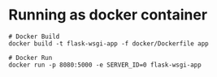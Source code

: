 # Running as docker container

    # Docker Build
    docker build -t flask-wsgi-app -f docker/Dockerfile app

    # Docker Run
    docker run -p 8080:5000 -e SERVER_ID=0 flask-wsgi-app
